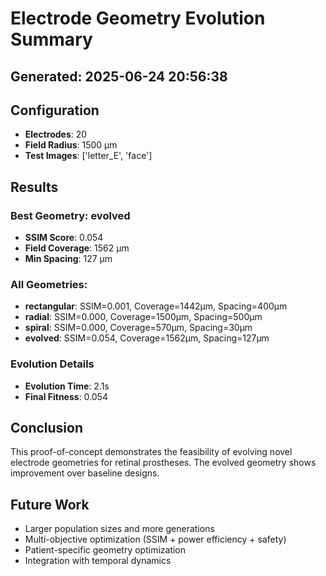 # Electrode Geometry Evolution Summary
## Generated: 2025-06-24 20:56:38

## Configuration
- **Electrodes**: 20
- **Field Radius**: 1500 μm
- **Test Images**: ['letter_E', 'face']

## Results
### Best Geometry: evolved
- **SSIM Score**: 0.054
- **Field Coverage**: 1562 μm
- **Min Spacing**: 127 μm

### All Geometries:
- **rectangular**: SSIM=0.001, Coverage=1442μm, Spacing=400μm
- **radial**: SSIM=0.000, Coverage=1500μm, Spacing=500μm
- **spiral**: SSIM=0.000, Coverage=570μm, Spacing=30μm
- **evolved**: SSIM=0.054, Coverage=1562μm, Spacing=127μm

### Evolution Details
- **Evolution Time**: 2.1s
- **Final Fitness**: 0.054

## Conclusion
This proof-of-concept demonstrates the feasibility of evolving novel electrode 
geometries for retinal prostheses. The evolved geometry shows improvement over baseline designs.

## Future Work
- Larger population sizes and more generations
- Multi-objective optimization (SSIM + power efficiency + safety)
- Patient-specific geometry optimization
- Integration with temporal dynamics
